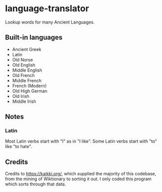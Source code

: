 # language-translator
Lookup words for many Ancient Languages.

## Built-in languages
* Ancient Greek
* Latin
* Old Norse
* Old English
* Middle English
* Old French
* Middle French
* French (Modern)
* Old High German
* Old Irish
* Middle Irish

## Notes
### Latin
Most Latin verbs start with "I" as in "I like". Some Latin verbs start with "to" like "to hate".

## Credits
Credits to https://kaikki.org/, which supplied the majority of this codebase,
from the mining of Wiktionary to sorting it out. I only coded this program
which sorts through that data.

